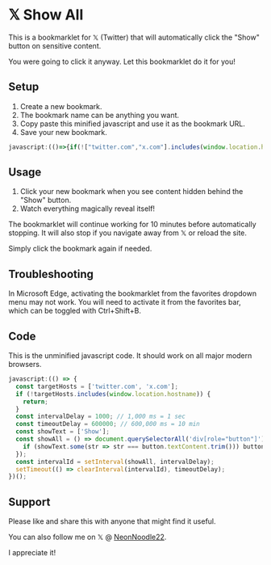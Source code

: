 # 𝕏 Show All

This is a bookmarklet for 𝕏 (Twitter) that will automatically click the "Show" button on sensitive content.

You were going to click it anyway. Let this bookmarklet do it for you!

## Setup

1. Create a new bookmark.
1. The bookmark name can be anything you want.
1. Copy paste this minified javascript and use it as the bookmark URL.
1. Save your new bookmark.

```javascript
javascript:(()=>{if(!["twitter.com","x.com"].includes(window.location.hostname))return;const t=setInterval((()=>document.querySelectorAll('div[role="button"]').forEach((t=>{"Show"===t.textContent&&t.click()}))),1e3);setTimeout((()=>clearInterval(t)),6e5)})();
```

## Usage

1. Click your new bookmark when you see content hidden behind the "Show" button.
1. Watch everything magically reveal itself!

The bookmarklet will continue working for 10 minutes before automatically stopping. It will also stop if you navigate away from 𝕏 or reload the site.

Simply click the bookmark again if needed.

## Troubleshooting

In Microsoft Edge, activating the bookmarklet from the favorites dropdown menu may not work. You will need to activate it from the favorites bar, which can be toggled with Ctrl+Shift+B.

## Code

This is the unminified javascript code. It should work on all major modern browsers.

```javascript
javascript:(() => {
  const targetHosts = ['twitter.com', 'x.com'];
  if (!targetHosts.includes(window.location.hostname)) {
    return;
  }
  const intervalDelay = 1000; // 1,000 ms = 1 sec
  const timeoutDelay = 600000; // 600,000 ms = 10 min
  const showText = ['Show'];
  const showAll = () => document.querySelectorAll('div[role="button"]').forEach(button => {
    if (showText.some(str => str === button.textContent.trim())) button.click();
  });
  const intervalId = setInterval(showAll, intervalDelay);
  setTimeout(() => clearInterval(intervalId), timeoutDelay);
})();
```

## Support

Please like and share this with anyone that might find it useful.

You can also follow me on 𝕏 @ [NeonNoodle22](https://x.com/NeonNoodle22).

I appreciate it!
